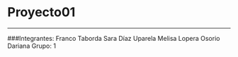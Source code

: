 # Proyecto01
***

###Integrantes: Franco Taborda Sara
                Díaz Uparela Melisa
                Lopera Osorio Dariana
Grupo: 1            
